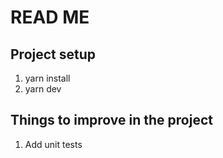 # READ ME

## Project setup
1. yarn install
2. yarn dev

## Things to improve in the project
1. Add unit tests
